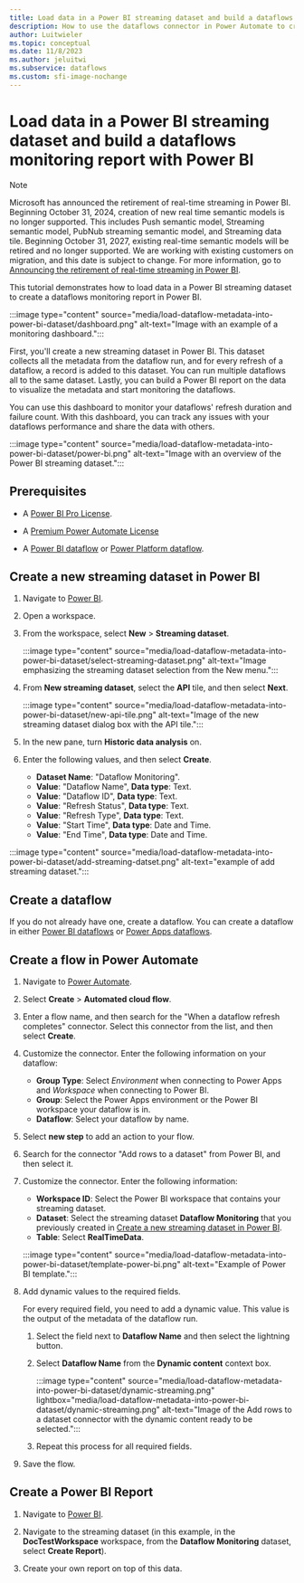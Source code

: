 ```yaml
---
title: Load data in a Power BI streaming dataset and build a dataflows monitoring report with Power BI
description: How to use the dataflows connector in Power Automate to create a dataflows monitoring report in Power BI
author: Luitwieler
ms.topic: conceptual
ms.date: 11/8/2023
ms.author: jeluitwi
ms.subservice: dataflows
ms.custom: sfi-image-nochange
---
```


# Load data in a Power BI streaming dataset and build a dataflows monitoring report with Power BI

> [!NOTE]
> Microsoft has announced the retirement of real-time streaming in Power BI. Beginning October 31, 2024, creation of new real time semantic models is no longer supported. This includes Push semantic model, Streaming semantic model, PubNub streaming semantic model, and Streaming data tile. Beginning October 31, 2027, existing real-time semantic models will be retired and no longer supported. We are working with existing customers on migration, and this date is subject to change. For more information, go to [Announcing the retirement of real-time streaming in Power BI](https://powerbi.microsoft.com/blog/announcing-the-retirement-of-real-time-streaming-in-power-bi/).

This tutorial demonstrates how to load data in a Power BI streaming dataset to create a dataflows monitoring report in Power BI.

:::image type="content" source="media/load-dataflow-metadata-into-power-bi-dataset/dashboard.png" alt-text="Image with an example of a monitoring dashboard.":::

First, you'll create a new streaming dataset in Power BI. This dataset collects all the metadata from the dataflow run, and for every refresh of a dataflow, a record is added to this dataset. You can run multiple dataflows all to the same dataset. Lastly, you can build a Power BI report on the data to visualize the metadata and start monitoring the dataflows.

You can use this dashboard to monitor your dataflows' refresh duration and failure count. With this dashboard, you can track any issues with your dataflows performance and share the data with others.

:::image type="content" source="media/load-dataflow-metadata-into-power-bi-dataset/power-bi.png" alt-text="Image with an overview of the Power BI streaming dataset.":::

## Prerequisites

* A [Power BI Pro License](/power-bi/admin/service-admin-purchasing-power-bi-pro).

* A [Premium Power Automate License](/power-platform/admin/pricing-billing-skus)

* A [Power BI dataflow](/power-bi/transform-model/dataflows/dataflows-introduction-self-service) or [Power Platform dataflow](/powerapps/maker/common-data-service/create-and-use-dataflows).

## Create a new streaming dataset in Power BI

1. Navigate to [Power BI](https://powerbi.microsoft.com).

2. Open a workspace.

3. From the workspace, select **New** > **Streaming dataset**.

   :::image type="content" source="media/load-dataflow-metadata-into-power-bi-dataset/select-streaming-dataset.png" alt-text="Image emphasizing the streaming dataset selection from the New menu.":::

4. From **New streaming dataset**, select the **API** tile, and then select **Next**.

   :::image type="content" source="media/load-dataflow-metadata-into-power-bi-dataset/new-api-tile.png" alt-text="Image of the new streaming dataset dialog box with the API tile.":::

5. In the new pane, turn **Historic data analysis** on.

6. Enter the following values, and then select **Create**.

   * **Dataset Name**: "Dataflow Monitoring".
   * **Value**: "Dataflow Name", **Data type**: Text.
   * **Value**: "Dataflow ID", **Data type**: Text.
   * **Value**: "Refresh Status", **Data type**: Text.
   * **Value**: "Refresh Type", **Data type**: Text.
   * **Value**: "Start Time", **Data type**: Date and Time.
   * **Value**: "End Time", **Data type**: Date and Time.

:::image type="content" source="media/load-dataflow-metadata-into-power-bi-dataset/add-streaming-datset.png" alt-text="example of add streaming dataset.":::

## Create a dataflow

If you do not already have one, create a dataflow. You can create a dataflow in either [Power BI dataflows](/power-bi/transform-model/dataflows/dataflows-introduction-self-service) or [Power Apps dataflows](/powerapps/maker/common-data-service/create-and-use-dataflows).

## Create a flow in Power Automate

1. Navigate to [Power Automate](https://flow.microsoft.com).

2. Select **Create** > **Automated cloud flow**.

3. Enter a flow name, and then search for the "When a dataflow refresh completes" connector. Select this connector from the list, and then select **Create**.

4. Customize the connector. Enter the following information on your dataflow:

    * **Group Type**: Select *Environment* when connecting to Power Apps and *Workspace* when connecting to Power BI.
    * **Group**: Select the Power Apps environment or the Power BI workspace your dataflow is in.
    * **Dataflow**: Select your dataflow by name.

5. Select **new step** to add an action to your flow.

6. Search for the connector "Add rows to a dataset" from Power BI, and then select it.

7. Customize the connector. Enter the following information:

   * **Workspace ID**: Select the Power BI workspace that contains your streaming dataset.
   * **Dataset**: Select the streaming dataset **Dataflow Monitoring** that you previously created in [Create a new streaming dataset in Power BI](#create-a-new-streaming-dataset-in-power-bi).
   * **Table**: Select **RealTimeData**.

   :::image type="content" source="media/load-dataflow-metadata-into-power-bi-dataset/template-power-bi.png" alt-text="Example of Power BI template.":::
  
8. Add dynamic values to the required fields.

   For every required field, you need to add a dynamic value. This value is the output of the metadata of the dataflow run.

   1. Select the field next to **Dataflow Name** and then select the lightning button.

   2. Select **Dataflow Name** from the **Dynamic content** context box.

      :::image type="content" source="media/load-dataflow-metadata-into-power-bi-dataset/dynamic-streaming.png" lightbox="media/load-dataflow-metadata-into-power-bi-dataset/dynamic-streaming.png" alt-text="Image of the Add rows to a dataset connector with the dynamic content ready to be selected.":::
   3. Repeat this process for all required fields.

9. Save the flow.

## Create a Power BI Report

1. Navigate to [Power BI](https://powerbi.microsoft.com).

2. Navigate to the streaming dataset (in this example, in the **DocTestWorkspace** workspace, from the **Dataflow Monitoring** dataset, select **Create Report**).

3. Create your own report on top of this data.
